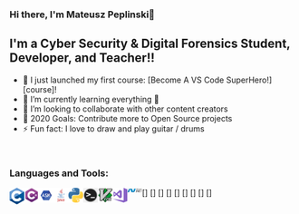### Hi there, I'm Mateusz Peplinski👋


## I'm a Cyber Security & Digital Forensics Student, Developer, and Teacher!!

- 🔭 I just launched my first course: [Become A VS Code SuperHero!][course]!
- 🌱 I’m currently learning everything 🤣
- 👯 I’m looking to collaborate with other content creators
- 🥅 2020 Goals: Contribute more to Open Source projects
- ⚡ Fun fact: I love to draw and play guitar / drums

<br />

### Languages and Tools:

[<img align="left" alt="C" width="26px" src="icons/695px-C_Programming_Language.svg.png" />]
[<img align="left" alt="C#" width="26px" src="icons/csharp-01.png" />]
[<img align="left" alt="ASM" width="26px" src="icons/ASM.png" />]
[<img align="left" alt="JAVA" width="26px" src="icons/java-logo-1.png" />]
[<img align="left" alt="Python" width="26px" src="icons/Python.png" />]
[<img align="left" alt="Terminal" width="26px" src="icons/Terminal.png" />]
[<img align="left" alt="VIM" width="26px" src="icons/544px-Vimlogo.svg.png" />]
[<img align="left" alt="Visual Studio" width="26px" src="icons/Visual_Studio_2017_Logo.png" />]
[<img align="left" alt=".NET" width="26px" src="icons/NET.png" />]
<br />
<br />

